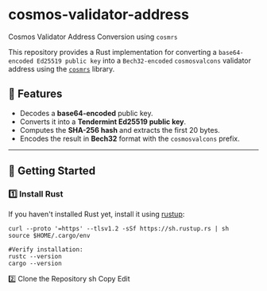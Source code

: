 # cosmos-validator-address
Cosmos Validator Address Conversion using `cosmrs`

This repository provides a Rust implementation for converting a `base64-encoded Ed25519 public key` into a `Bech32-encoded` `cosmosvalcons` validator address using the [`cosmrs`](https://docs.rs/cosmrs/latest/cosmrs/) library.

## 📌 Features
- Decodes a **base64-encoded** public key.
- Converts it into a **Tendermint Ed25519 public key**.
- Computes the **SHA-256 hash** and extracts the first 20 bytes.
- Encodes the result in **Bech32** format with the `cosmosvalcons` prefix.

---

## 🚀 Getting Started

### 1️⃣ **Install Rust**
If you haven't installed Rust yet, install it using [rustup](https://rustup.rs/):

```
curl --proto '=https' --tlsv1.2 -sSf https://sh.rustup.rs | sh
source $HOME/.cargo/env

#Verify installation:
rustc --version
cargo --version
```

2️⃣ Clone the Repository
sh
Copy
Edit
